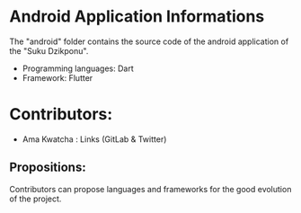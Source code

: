 # Android Application Informations
The "android" folder contains the source code of the android application of the "Suku Dzikponu".

- Programming languages: Dart
- Framework: Flutter


# Contributors:
- Ama Kwatcha : Links (GitLab & Twitter)

## Propositions:
Contributors can propose languages ​​and frameworks for the good evolution of the project.